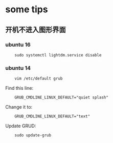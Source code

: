 # some tips

## 开机不进入图形界面

### ubuntu 16

```
	sudo systemctl lightdm.service disable
```

### ubuntu 14

```
	vim /etc/default grub
```

Find this line:

```
	GRUB_CMDLINE_LINUX_DEFAULT="quiet splash"
```

Change it to:

```
	GRUB_CMDLINE_LINUX_DEFAULT="text"
```

Update GRUD:

```
	sudo update-grub
```


